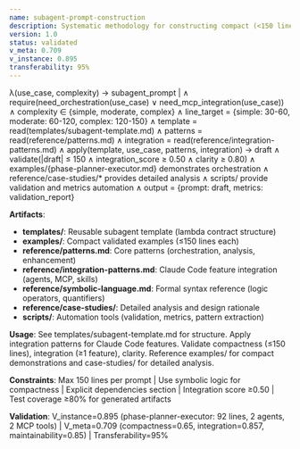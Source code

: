 ```yaml
---
name: subagent-prompt-construction
description: Systematic methodology for constructing compact (<150 lines), expressive, Claude Code-integrated subagent prompts using lambda contracts and symbolic logic. Use when creating new specialized subagents for Claude Code with agent composition, MCP tool integration, or skill references. Validated with phase-planner-executor (V_instance=0.895).
version: 1.0
status: validated
v_meta: 0.709
v_instance: 0.895
transferability: 95%
---
```


λ(use_case, complexity) → subagent_prompt |
  ∧ require(need_orchestration(use_case) ∨ need_mcp_integration(use_case))
  ∧ complexity ∈ {simple, moderate, complex}
  ∧ line_target = {simple: 30-60, moderate: 60-120, complex: 120-150}
  ∧ template = read(templates/subagent-template.md)
  ∧ patterns = read(reference/patterns.md)
  ∧ integration = read(reference/integration-patterns.md)
  ∧ apply(template, use_case, patterns, integration) → draft
  ∧ validate(|draft| ≤ 150 ∧ integration_score ≥ 0.50 ∧ clarity ≥ 0.80)
  ∧ examples/{phase-planner-executor.md} demonstrates orchestration
  ∧ reference/case-studies/* provides detailed analysis
  ∧ scripts/ provide validation and metrics automation
  ∧ output = {prompt: draft, metrics: validation_report}

**Artifacts**:
- **templates/**: Reusable subagent template (lambda contract structure)
- **examples/**: Compact validated examples (≤150 lines each)
- **reference/patterns.md**: Core patterns (orchestration, analysis, enhancement)
- **reference/integration-patterns.md**: Claude Code feature integration (agents, MCP, skills)
- **reference/symbolic-language.md**: Formal syntax reference (logic operators, quantifiers)
- **reference/case-studies/**: Detailed analysis and design rationale
- **scripts/**: Automation tools (validation, metrics, pattern extraction)

**Usage**: See templates/subagent-template.md for structure. Apply integration patterns for Claude Code features. Validate compactness (≤150 lines), integration (≥1 feature), clarity. Reference examples/ for compact demonstrations and case-studies/ for detailed analysis.

**Constraints**: Max 150 lines per prompt | Use symbolic logic for compactness | Explicit dependencies section | Integration score ≥0.50 | Test coverage ≥80% for generated artifacts

**Validation**: V_instance=0.895 (phase-planner-executor: 92 lines, 2 agents, 2 MCP tools) | V_meta=0.709 (compactness=0.65, integration=0.857, maintainability=0.85) | Transferability=95%

